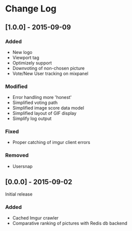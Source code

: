 # Change Log

## [1.0.0] - 2015-09-09

### Added
- New logo
- Viewport tag
- Optimizely support
- Downvoting of non-chosen picture
- Vote/New User tracking on mixpanel

### Modified
- Error handling more 'honest'
- Simplified voting path
- Simplified image score data model
- Simplified layout of GIF display
- Simplify log output

### Fixed
- Proper catching of imgur client errors

### Removed
- Usersnap

## [0.0.0] - 2015-09-02
Initial release

### Added
- Cached Imgur crawler
- Comparative ranking of pictures with Redis db backend
